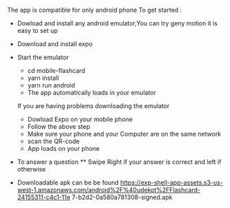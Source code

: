  The app is compatible for only android phone
To get started :
  * Dowload and install any android emulator,You can try geny motion it is easy to set up
  * Download  and install expo 
  * Start the emulator
    * cd mobile-flashcard
    * yarn install
    * yarn run android
    * The app automatically loads in your emulator
    
    If you are having problems downloading the emulator 
      * Dowload Expo on your mobile phone
      * Follow the above step
      * Make sure your phone and your Computer are on the same network
      * scan the QR-code
      * App loads on your phone
  * To answer a question
      ** Swipe Right if your answer is correct and left if otherwise

  * Downloadable apk can be  be found             https://exp-shell-app-assets.s3-us-west-1.amazonaws.com/android%2F%40udekot%2FFlashcard-24155311-c4c1-11e  7-b2d2-0a580a781308-signed.apk